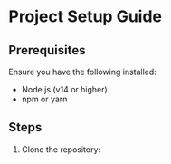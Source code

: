 # Project Setup Guide

## Prerequisites

Ensure you have the following installed:
- Node.js (v14 or higher)
- npm or yarn

## Steps

1. Clone the repository:
   
